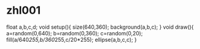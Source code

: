 # zhl001
float a,b,c,d;
void setup(){
  size(640,360);
  background(a,b,c);
}
void draw(){
  a=random(0,640);
  b=random(0,360);
  c=random(0,20);
  fill(a/640*255,b/360*255,c/20*255);
  ellipse(a,b,c,c);
}
